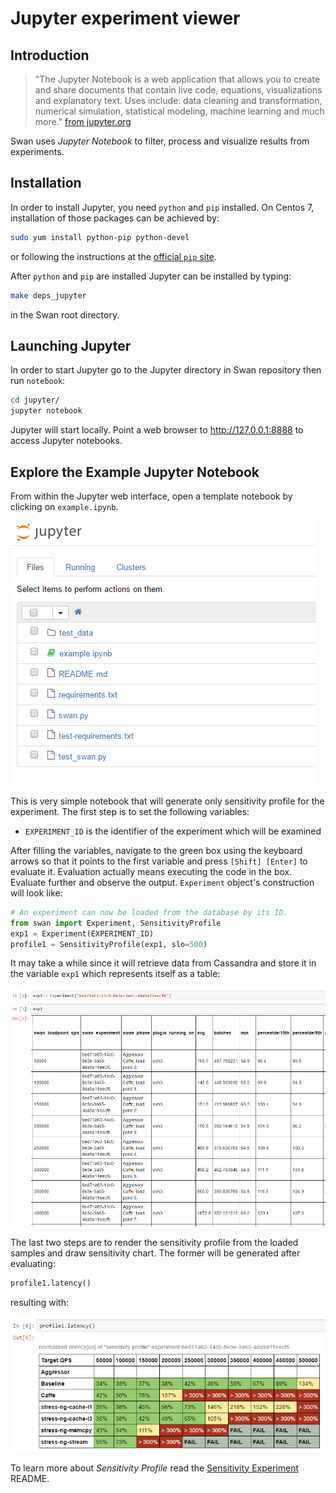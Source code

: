 <!--
 Copyright (c) 2017 Intel Corporation

 Licensed under the Apache License, Version 2.0 (the "License");
 you may not use this file except in compliance with the License.
 You may obtain a copy of the License at

      http://www.apache.org/licenses/LICENSE-2.0

 Unless required by applicable law or agreed to in writing, software
 distributed under the License is distributed on an "AS IS" BASIS,
 WITHOUT WARRANTIES OR CONDITIONS OF ANY KIND, either express or implied.
 See the License for the specific language governing permissions and
 limitations under the License.
-->

# Jupyter experiment viewer

## Introduction

> "The Jupyter Notebook is a web application that allows you to create and share documents that contain live code, equations, visualizations and explanatory text. Uses include: data cleaning and transformation, numerical simulation, statistical modeling, machine learning and much more." [from jupyter.org](http://jupyter.org/)

Swan uses *Jupyter Notebook* to filter, process and visualize results from experiments.

## Installation

In order to install Jupyter, you need `python` and `pip` installed. On Centos 7, installation of those packages can be achieved by:

```sh
sudo yum install python-pip python-devel
```

or following the instructions at the [official `pip` site](https://pip.pypa.io/en/stable/installing/#installing-with-get-pip-py).

After `python` and `pip` are installed Jupyter can be installed by typing:

```sh
make deps_jupyter
```
in the Swan root directory.

## Launching Jupyter

In order to start Jupyter go to the Jupyter directory in Swan repository then run `notebook`:

```sh
cd jupyter/
jupyter notebook
```

Jupyter will start locally. Point a web browser to http://127.0.0.1:8888 to access Jupyter notebooks.


## Explore the Example Jupyter Notebook

From within the Jupyter web interface, open a template notebook by clicking on `example.ipynb`.

![notebook tree](/images/jupter-tree.png)

This is very simple notebook that will generate only sensitivity profile for the experiment.
The first step is to set the following variables:
- `EXPERIMENT_ID` is the identifier of the experiment which will be examined

After filling the variables, navigate to the green box using the keyboard arrows so that it points to the first variable and press `[Shift] [Enter]` to evaluate it. Evaluation actually means executing the code in the box. Evaluate further and observe the output. `Experiment` object's construction will look like:

```python
# An experiment can now be loaded from the database by its ID.
from swan import Experiment, SensitivityProfile
exp1 = Experiment(EXPERIMENT_ID)
profile1 = SensitivityProfile(exp1, slo=500)
```
It may take a while since it will retrieve data from Cassandra and store it in the variable `exp1` which represents itself as a table:

![sample exp1 table](/images/jupyter-exp1-table.png)

The last two steps are to render the sensitivity profile from the loaded samples and draw sensitivity chart. The former will be generated after evaluating:

```python
profile1.latency()
```

resulting with:

![sample profile table](/images/jupyter-profile1-table.png)

To learn more about *Sensitivity Profile* read the [Sensitivity Experiment](experiments/memcached-sensitivity-profile/README.md) README.

